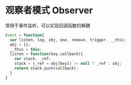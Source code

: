 # 观察者模式 Observer

常用于事件监听，可以实现回调函数的解耦

``` js
Event = function{
  var listen, log, obj, one, remove, trigger, __this;
  obj = {};
  __this = this;
  listen = function(key,callback){
    var stack, _ref;
    stack = (_ref = obj[key]) != null ? _ref : obj;
    return stack.push(callback);
  }
}
```
